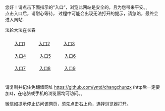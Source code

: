 您好！请点击下面指示的“入口”，浏览此网站是安全的，且为您带来平安。。 <br/>
点击入口后，请耐心等待， 过程中可能会出现无法打开的提示，请忽略，最终会进入网站. </br>

法轮大法在长春<br/>
<div style="padding:10px"><a style="margin:20px" target="_blank" href="https://d1m6w2edkyyvmu.cloudfront.net/2Qpsp?efzqrmu" id="ccLink1" rel="nofollow">入口1</a> <a target="_blank" style="margin:20px" href="https://d2oaivaoakkdd7.cloudfront.net/2Qpsp?xbcwkrl" id="ccLink2" rel="nofollow">入口2</a> <a style="margin:20px" target="_blank" href="https://d2nphjscgpxvq3.cloudfront.net/2Qpsp?ufbzvlrt" id="ccLink3" rel="nofollow">入口3</a></div>

<div style="padding:10px" ><a style="margin:20px" target="_blank" href="https://d1m6w2edkyyvmu.cloudfront.net/2Qpsp?efzqrmu" id="ccLink4" rel="nofollow">入口4</a> <a style="margin:20px" href="https://d2oaivaoakkdd7.cloudfront.net/2Qpsp?xbcwkrl" target="_blank" id="ccLink5" rel="nofollow">入口5</a> <a style="margin:20px" href="https://d2nphjscgpxvq3.cloudfront.net/2Qpsp?ufbzvlrt" target="_blank" id="ccLink6" rel="nofollow">入口6</a></div>

<div style="padding:10px"><a style="margin:20px" target="_blank" href="https://d1m6w2edkyyvmu.cloudfront.net/2Qpsp?efzqrmu" id="ccLink7" rel="nofollow">入口7</a> <a style="margin:20px" href="https://d2oaivaoakkdd7.cloudfront.net/2Qpsp?xbcwkrl" target="_blank" id="ccLink8" rel="nofollow">入口8</a> <a style="margin:20px" target="_blank" href="https://d2nphjscgpxvq3.cloudfront.net/2Qpsp?ufbzvlrt" id="ccLink9" rel="nofollow">入口9</a></div>

<br/>



请复制并记住免翻墙网址 https://github.com/yntd/changchunzx (http后一定要加s)，在电脑或手机的浏览器均可访问。。<br/>

微信如提示停止访问该网页，须先点击右上角，选择浏览器打开。
